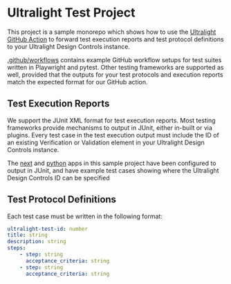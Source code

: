 # Ultralight Test Project

This project is a sample monorepo which shows how to use the [Ultralight GitHub Action](https://github.com/ultralightlabs/ultralight-github-action) to forward test execution reports and test protocol definitions to your Ultralight Design Controls instance.

[.github/workflows](.github/workflows) contains example GitHub workflow setups for test suites written in Playwright and pytest.  Other testing frameworks are supported as well, provided that the outputs for your test protocols and execution reports match the expected format for our GitHub action.

## Test Execution Reports
We support the JUnit XML format for test execution reports. Most testing frameworks provide mechanisms to output in JUnit, either in-built or via plugins. Every test case in the test execution output must include the ID of an existing Verification or Validation element in your Ultralight Design Controls instance.

The [next](/next) and [python](/python) apps in this sample project have been configured to output in JUnit, and have example test cases showing where the Ultralight Design Controls ID can be specified

## Test Protocol Definitions
Each test case must be written in the following format:
```yaml
ultralight-test-id: number
title: string
description: string
steps:
    - step: string
      acceptance_criteria: string
    - step: string
      acceptance_criteria: string
```
